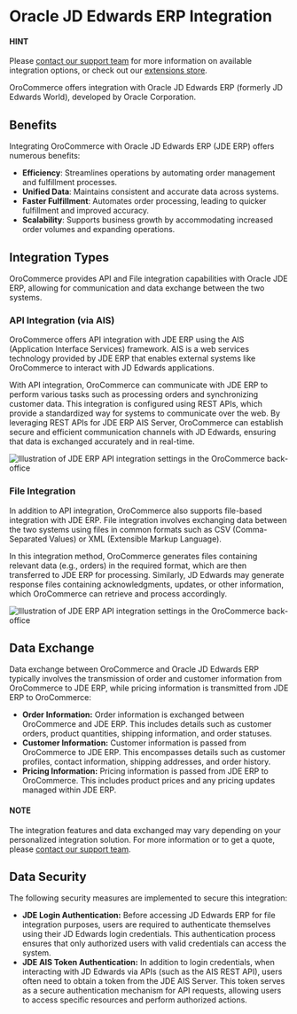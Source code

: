 <a id="integrations-erp-oracle-jd-edwards"></a>

# Oracle JD Edwards ERP Integration

#### HINT
Please <a href="https://oroinc.com/contact-us/" target="_blank">contact our support team</a> for more information on available integration options, or check out our <a href="https://extensions.oroinc.com/" target="_blank">extensions store</a>.

OroCommerce offers integration with Oracle JD Edwards ERP (formerly JD Edwards World), developed by Oracle Corporation.

## Benefits

Integrating OroCommerce with Oracle JD Edwards ERP (JDE ERP) offers numerous benefits:

* **Efficiency**: Streamlines operations by automating order management and fulfillment processes.
* **Unified Data**: Maintains consistent and accurate data across systems.
* **Faster Fulfillment**: Automates order processing, leading to quicker fulfillment and improved accuracy.
* **Scalability**: Supports business growth by accommodating increased order volumes and expanding operations.

## Integration Types

OroCommerce provides API and File integration capabilities with Oracle JDE ERP, allowing for communication and data exchange between the two systems.

### API Integration (via AIS)

OroCommerce offers API integration with JDE ERP using the AIS (Application Interface Services) framework. AIS is a web services technology provided by JDE ERP that enables external systems like OroCommerce to interact with JD Edwards applications.

With API integration, OroCommerce can communicate with JDE ERP to perform various tasks such as processing orders and synchronizing customer data. This integration is configured using REST APIs, which provide a standardized way for systems to communicate over the web. By leveraging REST APIs for JDE ERP AIS Server, OroCommerce can establish secure and efficient communication channels with JD Edwards, ensuring that data is exchanged accurately and in real-time.

![Illustration of JDE ERP API integration settings in the OroCommerce back-office](user/img/integrations/jde-api.png)

### File Integration

In addition to API integration, OroCommerce also supports file-based integration with JDE ERP. File integration involves exchanging data between the two systems using files in common formats such as CSV (Comma-Separated Values) or XML (Extensible Markup Language).

In this integration method, OroCommerce generates files containing relevant data (e.g., orders) in the required format, which are then transferred to JDE ERP for processing. Similarly, JD Edwards may generate response files containing acknowledgments, updates, or other information, which OroCommerce can retrieve and process accordingly.

![Illustration of JDE ERP API integration settings in the OroCommerce back-office](user/img/integrations/jde-file-integration.png)

## Data Exchange

Data exchange between OroCommerce and Oracle JD Edwards ERP typically involves the transmission of order and customer information from OroCommerce to JDE ERP, while pricing information is transmitted from JDE ERP to OroCommerce:

* **Order Information:** Order information is exchanged between OroCommerce and JDE ERP. This includes details such as customer orders, product quantities, shipping information, and order statuses.
* **Customer Information:** Customer information is passed from OroCommerce to JDE ERP. This encompasses details such as customer profiles, contact information, shipping addresses, and order history.
* **Pricing Information:** Pricing information is passed from JDE ERP to OroCommerce. This includes product prices and any pricing updates managed within JDE ERP.

#### NOTE
The integration features and data exchanged may vary depending on your personalized integration solution. For more information or to get a quote, please <a href="https://oroinc.com/contact-us/" target="_blank">contact our support team</a>.

## Data Security

The following security measures are implemented to secure this integration:

* **JDE Login Authentication:** Before accessing JD Edwards ERP for file integration purposes, users are required to authenticate themselves using their JD Edwards login credentials. This authentication process ensures that only authorized users with valid credentials can access the system.
* **JDE AIS Token Authentication:** In addition to login credentials, when interacting with JD Edwards via APIs (such as the AIS REST API), users often need to obtain a token from the JDE AIS Server. This token serves as a secure authentication mechanism for API requests, allowing users to access specific resources and perform authorized actions.
